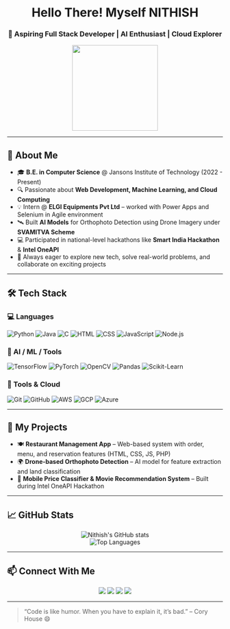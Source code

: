 <h1 align="center">Hello There! Myself NITHISH </h1>
<h3 align="center">🚀 Aspiring Full Stack Developer | AI Enthusiast | Cloud Explorer</h3>

<p align="center">
  <img src="https://media.giphy.com/media/qgQUggAC3Pfv687qPC/giphy.gif" width="200" />
</p>

---

## 🌟 About Me

- 🎓 **B.E. in Computer Science** @ Jansons Institute of Technology (2022 - Present)
- 🔍 Passionate about **Web Development, Machine Learning, and Cloud Computing**
- 💡 Intern @ **ELGI Equipments Pvt Ltd** – worked with Power Apps and Selenium in Agile environment
- 🛰️ Built **AI Models** for Orthophoto Detection using Drone Imagery under **SVAMITVA Scheme**
- 💻 Participated in national-level hackathons like **Smart India Hackathon** & **Intel OneAPI**
- 📌 Always eager to explore new tech, solve real-world problems, and collaborate on exciting projects

---

## 🛠️ Tech Stack

### 💻 Languages
![Python](https://img.shields.io/badge/-Python-3776AB?style=flat&logo=python&logoColor=white)
![Java](https://img.shields.io/badge/-Java-007396?style=flat&logo=java&logoColor=white)
![C](https://img.shields.io/badge/-C-00599C?style=flat&logo=c&logoColor=white)
![HTML](https://img.shields.io/badge/-HTML5-E34F26?style=flat&logo=html5&logoColor=white)
![CSS](https://img.shields.io/badge/-CSS3-1572B6?style=flat&logo=css3)
![JavaScript](https://img.shields.io/badge/-JavaScript-F7DF1E?style=flat&logo=javascript&logoColor=black)
![Node.js](https://img.shields.io/badge/-Node.js-339933?style=flat&logo=node.js&logoColor=white)

### 🧠 AI / ML / Tools
![TensorFlow](https://img.shields.io/badge/-TensorFlow-FF6F00?style=flat&logo=tensorflow)
![PyTorch](https://img.shields.io/badge/-PyTorch-EE4C2C?style=flat&logo=pytorch&logoColor=white)
![OpenCV](https://img.shields.io/badge/-OpenCV-5C3EE8?style=flat&logo=opencv)
![Pandas](https://img.shields.io/badge/-Pandas-150458?style=flat&logo=pandas)
![Scikit-Learn](https://img.shields.io/badge/-Scikit--Learn-F7931E?style=flat&logo=scikit-learn)

### 🧰 Tools & Cloud
![Git](https://img.shields.io/badge/-Git-F05032?style=flat&logo=git&logoColor=white)
![GitHub](https://img.shields.io/badge/-GitHub-181717?style=flat&logo=github)
![AWS](https://img.shields.io/badge/-AWS-232F3E?style=flat&logo=amazon-aws)
![GCP](https://img.shields.io/badge/-Google%20Cloud-4285F4?style=flat&logo=google-cloud&logoColor=white)
![Azure](https://img.shields.io/badge/-Azure-0078D4?style=flat&logo=microsoft-azure)

---

## 🚀 My Projects

- 🍽️ **Restaurant Management App** – Web-based system with order, menu, and reservation features (HTML, CSS, JS, PHP)
- 🌍 **Drone-based Orthophoto Detection** – AI model for feature extraction and land classification
- 🎯 **Mobile Price Classifier & Movie Recommendation System** – Built during Intel OneAPI Hackathon

---

## 📈 GitHub Stats

<p align="center">
  <img src="https://github-readme-stats.vercel.app/api?username=Nithishvincent&show_icons=true&theme=tokyonight" alt="Nithish's GitHub stats"/>
  <br>
  <img src="https://github-readme-stats.vercel.app/api/top-langs/?username=Nithishvincent&layout=compact&theme=tokyonight" alt="Top Languages"/>
</p>

---

## 📫 Connect With Me

<p align="center">
  <a href="mailto:nithishvincent55@gmail.com"><img src="https://img.shields.io/badge/Gmail-D14836?style=for-the-badge&logo=gmail&logoColor=white"/></a>
  <a href="https://www.linkedin.com/in/nithish-v-506426268/"><img src="https://img.shields.io/badge/-LinkedIn-0A66C2?style=for-the-badge&logo=linkedin&logoColor=white"/></a>
  <a href="https://github.com/Nithishvincent"><img src="https://img.shields.io/badge/-GitHub-333?style=for-the-badge&logo=github&logoColor=white"/></a>
  <a href="http://medium.com/@nithishvincent55"><img src="https://img.shields.io/badge/Medium-12100E?style=for-the-badge&logo=medium&logoColor=white"/></a>
</p>

---

> “Code is like humor. When you have to explain it, it’s bad.” – Cory House 😄


<!---
Nithishvincent/Nithishvincent is a ✨ special ✨ repository because its `README.md` (this file) appears on your GitHub profile.
You can click the Preview link to take a look at your changes.
--->
